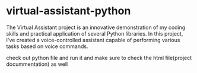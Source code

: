 # virtual-assistant-python

The Virtual Assistant project is an innovative demonstration of my coding skills and practical application of several Python libraries. In this project, I've created a voice-controlled assistant capable of performing various tasks based on voice commands.

check out python file and run it and make sure to check the html file(project docummentation) as well
